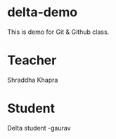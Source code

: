 # delta-demo
This is demo for Git &amp; Github class.

# Teacher
Shraddha Khapra

# Student
Delta student -gaurav
